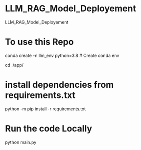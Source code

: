 # LLM_RAG_Model_Deployement
LLM_RAG_Model_Deployement

# To use this Repo
conda create -n llm_env python=3.8  # Create conda env

cd ./app/

# install dependencies from requirements.txt
python -m pip install -r requirements.txt

# Run the code Locally
python main.py

